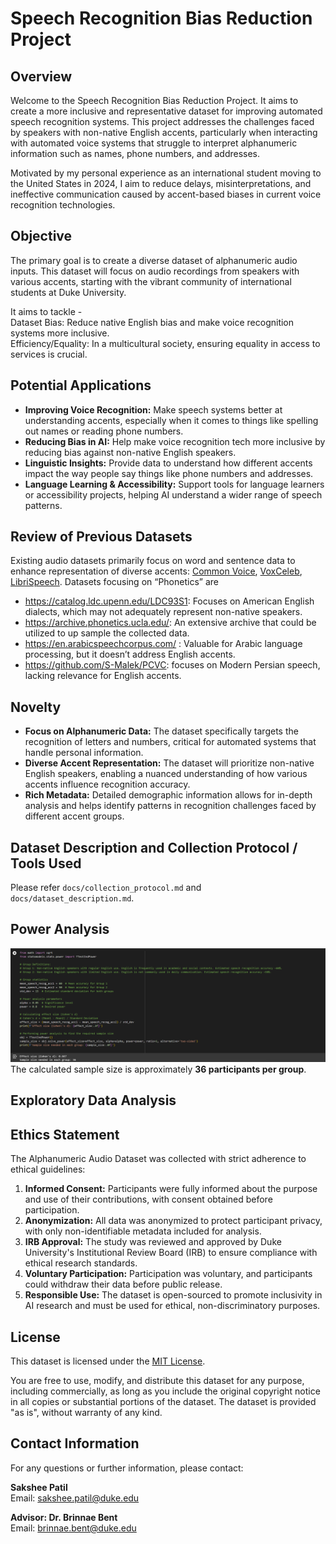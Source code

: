 # Speech Recognition Bias Reduction Project

## Overview
Welcome to the Speech Recognition Bias Reduction Project. It aims to create a more inclusive and representative dataset for improving automated speech recognition systems. This project addresses the challenges faced by speakers with non-native English accents, particularly when interacting with automated voice systems that struggle to interpret alphanumeric information such as names, phone numbers, and addresses.

Motivated by my personal experience as an international student moving to the United States in 2024, I aim to reduce delays, misinterpretations, and ineffective communication caused by accent-based biases in current voice recognition technologies.


## Objective
The primary goal is to create a diverse dataset of alphanumeric audio inputs. This dataset will focus on audio recordings from speakers with various accents, starting with the vibrant community of international students at Duke University.

It aims to tackle - <br>
Dataset Bias: Reduce native English bias and make voice recognition systems more inclusive. <br>
Efficiency/Equality: In a multicultural society, ensuring equality in access to services is crucial. 

## Potential Applications
- **Improving Voice Recognition:** Make speech systems better at understanding accents, especially when it comes to things like spelling out names or reading phone numbers.
- **Reducing Bias in AI:** Help make voice recognition tech more inclusive by reducing bias against non-native English speakers.
- **Linguistic Insights:** Provide data to understand how different accents impact the way people say things like phone numbers and addresses.
- **Language Learning & Accessibility:** Support tools for language learners or accessibility projects, helping AI understand a wider range of speech patterns.


## Review of Previous Datasets
Existing audio datasets primarily focus on word and sentence data to enhance representation of diverse accents: [Common Voice](https://commonvoice.mozilla.org/en?gad_source=1&gclid=Cj0KCQjw3bm3BhDJARIsAKnHoVXoYNubJdN3ST0gi3Qc0Q3im_G9C_ZPuhimJ527Vd2Q1Ixr2FrzaBMaAlXsEALw_wcB), [VoxCeleb](https://www.robots.ox.ac.uk/~vgg/data/voxceleb/), [LibriSpeech](https://www.openslr.org/12). Datasets focusing on “Phonetics” are

-	https://catalog.ldc.upenn.edu/LDC93S1: Focuses on American English dialects, which may not adequately represent non-native speakers.
-	https://archive.phonetics.ucla.edu/: An extensive archive that could be utilized to up sample the collected data.
-	https://en.arabicspeechcorpus.com/ : Valuable for Arabic language processing, but it doesn’t address English accents.
-	https://github.com/S-Malek/PCVC: focuses on Modern Persian speech, lacking relevance for English accents.

## Novelty
- **Focus on Alphanumeric Data:** The dataset specifically targets the recognition of letters and numbers, critical for automated systems that handle personal information.
- **Diverse Accent Representation:** The dataset will prioritize non-native English speakers, enabling a nuanced understanding of how various accents influence recognition accuracy.
- **Rich Metadata:** Detailed demographic information allows for in-depth analysis and helps identify patterns in recognition challenges faced by different accent groups.

## Dataset Description and Collection Protocol / Tools Used
Please refer `docs/collection_protocol.md` and `docs/dataset_description.md`.

## Power Analysis
![Power Analysis Results](assets/power_analysis.png)
The calculated sample size is approximately **36 participants per group**.


## Exploratory Data Analysis

## Ethics Statement
The Alphanumeric Audio Dataset was collected with strict adherence to ethical guidelines:

1. **Informed Consent:** Participants were fully informed about the purpose and use of their contributions, with consent obtained before participation.
2. **Anonymization:** All data was anonymized to protect participant privacy, with only non-identifiable metadata included for analysis.
3. **IRB Approval:** The study was reviewed and approved by Duke University's Institutional Review Board (IRB) to ensure compliance with ethical research standards.
4. **Voluntary Participation:** Participation was voluntary, and participants could withdraw their data before public release.
5. **Responsible Use:** The dataset is open-sourced to promote inclusivity in AI research and must be used for ethical, non-discriminatory purposes.


## License

This dataset is licensed under the [MIT License](https://opensource.org/licenses/MIT).

You are free to use, modify, and distribute this dataset for any purpose, including commercially, as long as you include the original copyright notice in all copies or substantial portions of the dataset. The dataset is provided "as is", without warranty of any kind.


## Contact Information
For any questions or further information, please contact:

**Sakshee Patil**  
Email: [sakshee.patil@duke.edu](mailto:sakshee.patil@duke.edu)

**Advisor: Dr. Brinnae Bent**  
Email: [brinnae.bent@duke.edu](mailto:brinnae.bent@duke.edu)

